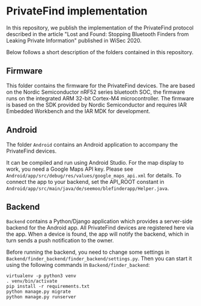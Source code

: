 # PrivateFind implementation

In this repository, we publish the implementation of the PrivateFind protocol described in the article "Lost and Found: Stopping Bluetooth Finders from Leaking Private Information" published in WiSec 2020.

Below follows a short description of the folders contained in this repository.

## Firmware

This folder contains the firmware for the PrivateFind devices. The are based on the Nordic Semiconductor nRF52 series bluetooth SOC, the firmware runs on the integrated ARM 32-bit Cortex-M4 microcontroller. The firmware is based on the SDK provided by Nordic Semiconductor and requires IAR Embedded Workbench and the IAR MDK for development.

## Android

The folder `Android` contains an Android application to accompany the PrivateFind devices. 

It can be compiled and run using Android Studio. For the map display to work, you need a Google Maps API key. Please see `Android/app/src/debug/res/values/google_maps_api.xml` for details. To connect the app to your backend, set the API_ROOT constant in `Android/app/src/main/java/de/seemoo/blefinderapp/Helper.java`.

## Backend

`Backend` contains a Python/Django application which provides a server-side backend for the Android app. All PrivateFind devices are registered here via the app. When a device is found, the app will notify the backend, which in turn sends a push notification to the owner.

Before running the backend, you need to change some settings in `Backend/finder_backend/finder_backend/settings.py`. Then you can start it using the following commands in `Backend/finder_backend`:

```
virtualenv -p python3 venv
. venv/bin/activate
pip install -r requirements.txt
python manage.py migrate
python manage.py runserver
```


